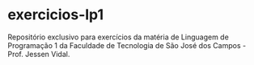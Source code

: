 # exercicios-lp1
Repositório exclusivo para exercícios da matéria de Linguagem de Programação 1 da Faculdade de Tecnologia de São José dos Campos - Prof. Jessen Vidal.
